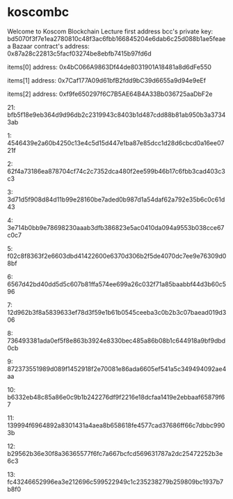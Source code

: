 # koscombc
Welcome to Koscom Blockchain Lecture 
first address bcc's private key: bd5070f3f7e1ea2780810c48f3ac6fbb166845204e6dab6c25d088b1ae5feaea
Bazaar contract's address: 0x87a28c22813c5facf03274be8ebfb7415b97fd6d

items[0] address: 0x4bC066A9863Df44de8031901A18481a8d6dFe550

items[1] address: 0x7Caf177A09d61bfB2fdd9bC39d6655a9d94e9eEf

items[2] address: 0xf9fe650297f6C7B5AE64B4A33Bb036725aaDbF2e

21: bfb5f18e9eb364d9d96db2c2319943c8403b1d487cdd88b81ab950b3a37343ab


1: 4546439e2a60b4250c13e4c5d15d447e1ba87e85dcc1d28d6cbcd0a16ee0721f

2: 62f4a73186ea878704cf74c2c7352dca480f2ee599b46b17c6fbb3cad403c3c3

3: 3d71d5f908d84d11b99e28160be7aded0b987d1a54daf62a792e35b6c0c61d43

4: 3e714b0bb9e78698230aaab3dfb386823e5ac0410da094a9553b038cce67c0c7

5: f02c8f8363f2e6603dbd41422600e6370d306b2f5de4070dc7ee9e76309d08bf

6: 6567d42bd40dd5d5c607b81ffa574ee699a26c032f71a85baabbf44d3b60c596

7: 12d962b3f8a5839633ef78d3f59e1b61b0545ceeba3c0b2b3c07baead019d306

8: 736493381ada0ef5f8e863b3924e8330bec485a86b08b1c644918a9bf9dbd0cb

9: 872373551989d089f1452918f2e70081e86ada6605ef541a5c349494092ae4aa

10: b6332eb48c85a86e0c9b1b242276df9f2216e18dcfaa1419e2ebbaaf65879f67

11: 139994f6964892a8301431a4aea8b658618fe4577cad37686ff66c7dbbc9903b

12: b29562b36e30f8a36365577f6fc7a667bcfcd569631787a2dc25472252b3e6c3

13: fc43246652996ea3e212696c599522949c1c235238279b259809bc1937b7b8f0
